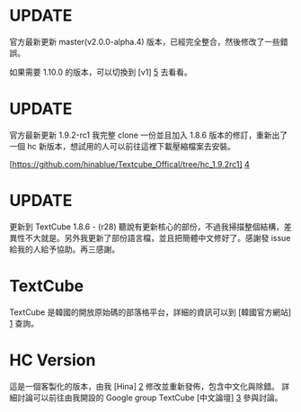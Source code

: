 # UPDATE #

官方最新更新 master(v2.0.0-alpha.4) 版本，已經完全整合，然後修改了一些錯誤。

如果需要 1.10.0 的版本，可以切換到 [v1] [5] 去看看。

# UPDATE #

官方最新更新 1.9.2-rc1
我完整 clone 一份並且加入 1.8.6 版本的修訂，重新出了一個 hc 新版本，想試用的人可以前往這裡下載壓縮檔案去安裝。

[https://github.com/hinablue/Textcube_Offical/tree/hc_1.9.2rc1] [4]

# UPDATE #

更新到 TextCube 1.8.6 - (r28)
聽說有更新核心的部份，不過我掃描整個結構，差異性不大就是。另外我更新了部份語言檔，並且把簡體中文修好了。感謝發 issue 給我的人給予協助。再三感謝。

# TextCube #

TextCube 是韓國的開放原始碼的部落格平台，詳細的資訊可以到 [韓國官方網站] [1] 查詢。

# HC Version #

這是一個客製化的版本，由我 [Hina] [2] 修改並重新發佈，包含中文化與除錯。
詳細討論可以前往由我開設的 Google group TextCube [中文論壇] [3] 參與討論。


  [1]: http://www.textcube.org                      "TextCube."
  [2]: http://blog.hinablue.me                      "Hina, Cain Chen."
  [3]: http://groups.google.com/group/textcubefans  "TextCube Google Group"
  [4]: https://github.com/hinablue/Textcube_Offical/tree/hc_1.9.2rc1 "New TextCube 1.9.2 RC 1"
  [5]: https://github.com/hinablue/TextCube/tree/v1 "TextCube HC Version merge from TextCube v1.10.0"
